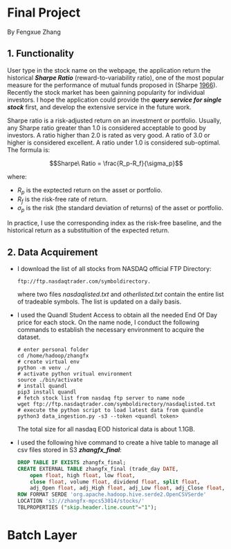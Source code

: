 # Final Project

By Fengxue Zhang

## 1. Functionality

User type in the stock name on the webpage, the application return the historical ***Sharpe Ratio*** (reward-to-variability ratio), one of the most popular measure for the performance of mutual funds proposed in (Sharpe [1966](http://web.stanford.edu/~wfsharpe/art/sr/SR.htm#Sharpe66)). Recently the stock market has been gainning popularity for individual investors. I hope the application could provide the ***query service for single stock*** first, and develop the extensive service in the future work.

Sharpe ratio is a risk-adjusted return on an investment or portfolio. Usually, any Sharpe ratio greater than 1.0 is considered acceptable to good by investors. A ratio higher than 2.0 is rated as very good. A ratio of 3.0 or higher is considered excellent. A ratio under 1.0 is considered sub-optimal. The formula is:

$$Sharpe\ Ratio = \frac{R_p-R_f}{\sigma_p}$$

where:

- $R_p$ is the exptected return on the asset or portfolio.
- $R_f$ is the risk-free rate of return.
- $\sigma_p$ is the risk (the standard deviation of returns) of the asset or portfolio.

In practice, I use the corresponding index as the risk-free baseline, and the historical return as a substituition of the expected return.

## 2. Data Acquirement

- I download the list of all stocks from NASDAQ official FTP Directory:
  
    ```shell
    ftp://ftp.nasdaqtrader.com/symboldirectory.
    ```

    where two files *nasdaqlisted.txt* and *otherlisted.txt* contain the entire list of tradeable symbols. The list is updated on a daily basis.

- I used the Quandl Student Access to obtain all the needed End Of Day price for each stock. On the name node, I conduct the following commands to establish the necessary environment to acquire the dataset.

    ```shell
    # enter personal folder
    cd /home/hadoop/zhangfx
    # create virtual env
    python -m venv ./
    # activate python vritual environment
    source ./bin/activate
    # install quandl
    pip3 install quandl
    # fetch stock list from nasdaq ftp server to name node
    wget ftp://ftp.nasdaqtrader.com/symboldirectory/nasdaqlisted.txt
    # execute the python script to load latest data from quandle
    python3 data_ingestion.py -s3 --token <quandl token>
    ```

    The total size for all nasdaq EOD historical data is about 1.1GB.

- I used the following hive command to create a hive table to manage all csv files stored in S3 ***zhangfx_final***:
  
    ```sql
    DROP TABLE IF EXISTS zhangfx_final;
    CREATE EXTERNAL TABLE zhangfx_final (trade_day DATE,
        open float, high float, low float, 
        close float, volume float, dividend float, split float,
        adj_Open float, adj_High float, adj_Low float, adj_Close float, adj_Volume float)
    ROW FORMAT SERDE 'org.apache.hadoop.hive.serde2.OpenCSVSerde'
    LOCATION 's3://zhangfx-mpcs53014/stocks/'
    TBLPROPERTIES ("skip.header.line.count"="1");
    ```

# Batch Layer
